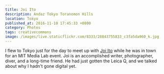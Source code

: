 ```yaml
---
title: Joi Ito
description: Andaz Tokyo Toranomon Hills
location: Tokyo
published_at: 2016-11-10 17:45:33 +0800
category: Photos
tags: creativecommons
image: /images/live.staticflickr.com/8333/28843755833_c3fa5da960_k.jpg
---
```


I flew to Tokyo just for the day to meet up with [Joi Ito] while he was in town
for an MIT Media Lab event. Joi is an accomplished writer, photographer, diver,
and a long-time friend. He had just gotten the Leica Q, and we talked about why
I hadn't gone digital yet.

[Joi Ito]: https://joi.ito.com
